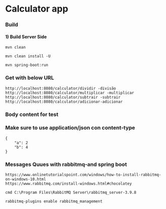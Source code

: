 # Calculator app


### Build

#### 1) Build Server Side
   
```
mvn clean

mvn clean install -U

mvn spring-boot:run
```


### Get with below URL

```
http://localhost:8080/calculator/dividir -divisão
http://localhost:8080/calculator/multiplicar -multiplicar
http://localhost:8080/calculator/subtrair -subtrair
http://localhost:8080/calculator/adicionar-adicionar
```


### Body content for test 
### Make sure to use application/json con content-type


```
{
    "a": 2
    "b": 4
}

```


### Messages Quues with rabbitmq-and spring boot

```
https://www.onlinetutorialspoint.com/windows/how-to-install-rabbitmq-on-windows-10.html
https://www.rabbitmq.com/install-windows.html#chocolatey

cmd C:\Program Files\RabbitMQ Server\rabbitmq_server-3.9.8

rabbitmq-plugins enable rabbitmq_management

```